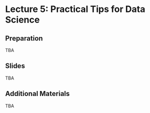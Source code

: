 # Lecture 5: Practical Tips for Data Science

## Preparation

TBA

## Slides

TBA

## Additional Materials

TBA

